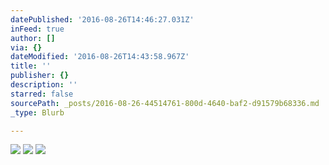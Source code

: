 ```yaml
---
datePublished: '2016-08-26T14:46:27.031Z'
inFeed: true
author: []
via: {}
dateModified: '2016-08-26T14:43:58.967Z'
title: ''
publisher: {}
description: ''
starred: false
sourcePath: _posts/2016-08-26-44514761-800d-4640-baf2-d91579b68336.md
_type: Blurb

---
```

![](https://the-grid-user-content.s3-us-west-2.amazonaws.com/de2aa87f-2eb8-4743-9437-b4c8ebf1917b.jpg)
![](https://the-grid-user-content.s3-us-west-2.amazonaws.com/27d83b1f-d249-477b-b5d6-e359e2dd6e7c.jpg)
![](https://the-grid-user-content.s3-us-west-2.amazonaws.com/bc1f047d-1e86-43a5-be5f-924a488238ca.jpg)
